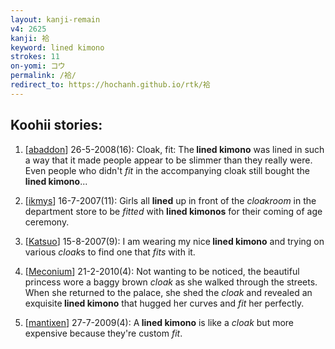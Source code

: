 ```yaml
---
layout: kanji-remain
v4: 2625
kanji: 袷
keyword: lined kimono
strokes: 11
on-yomi: コウ
permalink: /袷/
redirect_to: https://hochanh.github.io/rtk/袷
---
```


## Koohii stories: 

1) [<a href="http://kanji.koohii.com/profile/abaddon">abaddon</a>] 26-5-2008(16): Cloak, fit: The<strong> lined kimono</strong> was lined in such a way that it made people appear to be slimmer than they really were. Even people who didn&#039;t <em>fit</em> in the accompanying cloak still bought the<strong> lined kimono</strong>...

2) [<a href="http://kanji.koohii.com/profile/ikmys">ikmys</a>] 16-7-2007(11): Girls all <strong>lined</strong> up in front of the <em>cloakroom</em> in the department store to be <em>fitted</em> with <strong>lined kimonos</strong> for their coming of age ceremony.

3) [<a href="http://kanji.koohii.com/profile/Katsuo">Katsuo</a>] 15-8-2007(9): I am wearing my nice<strong> lined kimono</strong> and trying on various <em>cloak</em>s to find one that <em>fits</em> with it.

4) [<a href="http://kanji.koohii.com/profile/Meconium">Meconium</a>] 21-2-2010(4): Not wanting to be noticed, the beautiful princess wore a baggy brown <em>cloak</em> as she walked through the streets. When she returned to the palace, she shed the <em>cloak</em> and revealed an exquisite<strong> lined kimono</strong> that hugged her curves and <em>fit</em> her perfectly.

5) [<a href="http://kanji.koohii.com/profile/mantixen">mantixen</a>] 27-7-2009(4): A<strong> lined kimono</strong> is like a <em>cloak</em> but more expensive because they&#039;re custom <em>fit</em>.


